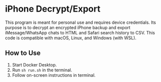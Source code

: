 # iPhone Decrypt/Export

This program is meant for personal use and requires device credentials. Its purpose is to decrypt an encrypted iPhone backup and export iMessage/WhatsApp chats to HTML and Safari search history to CSV. This code is compatible with macOS, Linux, and Windows (with WSL).

## How to Use

1. Start Docker Desktop.
2. Run `sh run.sh` in the terminal.
3. Follow on-screen instructions in terminal.
